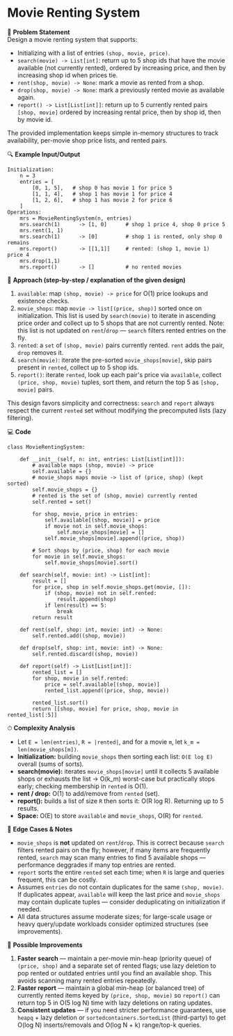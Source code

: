 # Movie Renting System

📜 **Problem Statement**  
Design a movie renting system that supports:
- Initializing with a list of entries `(shop, movie, price)`.
- `search(movie) -> List[int]`: return up to 5 shop ids that have the movie available (not currently rented), ordered by increasing price, and then by increasing shop id when prices tie.
- `rent(shop, movie) -> None`: mark a movie as rented from a shop.
- `drop(shop, movie) -> None`: mark a previously rented movie as available again.
- `report() -> List[List[int]]`: return up to 5 currently rented pairs `[shop, movie]` ordered by increasing rental price, then by shop id, then by movie id.

The provided implementation keeps simple in-memory structures to track availability, per-movie shop price lists, and rented pairs.

🔍 **Example Input/Output**  
```
Initialization:
    n = 3
    entries = [
        [0, 1, 5],   # shop 0 has movie 1 for price 5
        [1, 1, 4],   # shop 1 has movie 1 for price 4
        [1, 2, 6],   # shop 1 has movie 2 for price 6
    ]
Operations:
    mrs = MovieRentingSystem(n, entries)
    mrs.search(1)      -> [1, 0]      # shop 1 price 4, shop 0 price 5
    mrs.rent(1, 1)
    mrs.search(1)      -> [0]         # shop 1 is rented, only shop 0 remains
    mrs.report()       -> [[1,1]]     # rented: (shop 1, movie 1) price 4
    mrs.drop(1,1)
    mrs.report()       -> []          # no rented movies
```

🧠 **Approach (step-by-step / explanation of the given design)**  
1. `available`: map `(shop, movie) -> price` for O(1) price lookups and existence checks.  
2. `movie_shops`: map `movie -> list[(price, shop)]` sorted once on initialization. This list is used by `search(movie)` to iterate in ascending price order and collect up to 5 shops that are not currently rented. Note: this list is not updated on `rent`/`drop` — `search` filters rented entries on the fly.  
3. `rented`: a `set` of `(shop, movie)` pairs currently rented. `rent` adds the pair, `drop` removes it.  
4. `search(movie)`: iterate the pre-sorted `movie_shops[movie]`, skip pairs present in `rented`, collect up to 5 shop ids.  
5. `report()`: iterate `rented`, look up each pair's price via `available`, collect `(price, shop, movie)` tuples, sort them, and return the top 5 as `[shop, movie]` pairs.

This design favors simplicity and correctness: `search` and `report` always respect the current `rented` set without modifying the precomputed lists (lazy filtering).

💻 **Code**  

    class MovieRentingSystem:

        def __init__(self, n: int, entries: List[List[int]]):
            # available maps (shop, movie) -> price
            self.available = {}
            # movie_shops maps movie -> list of (price, shop) (kept sorted)
            self.movie_shops = {}
            # rented is the set of (shop, movie) currently rented
            self.rented = set()

            for shop, movie, price in entries:
                self.available[(shop, movie)] = price
                if movie not in self.movie_shops:
                    self.movie_shops[movie] = []
                self.movie_shops[movie].append((price, shop))

            # Sort shops by (price, shop) for each movie
            for movie in self.movie_shops:
                self.movie_shops[movie].sort()

        def search(self, movie: int) -> List[int]:
            result = []
            for price, shop in self.movie_shops.get(movie, []):
                if (shop, movie) not in self.rented:
                    result.append(shop)
                if len(result) == 5:
                    break
            return result

        def rent(self, shop: int, movie: int) -> None:
            self.rented.add((shop, movie))

        def drop(self, shop: int, movie: int) -> None:
            self.rented.discard((shop, movie))

        def report(self) -> List[List[int]]:
            rented_list = []
            for shop, movie in self.rented:
                price = self.available[(shop, movie)]
                rented_list.append((price, shop, movie))

            rented_list.sort()
            return [[shop, movie] for price, shop, movie in rented_list[:5]]

⏱ **Complexity Analysis**  
- Let `E = len(entries)`, `R = |rented|`, and for a movie `m`, let `k_m = len(movie_shops[m])`.  
- **Initialization:** building `movie_shops` then sorting each list: `O(E log E)` overall (sums of sorts).  
- **search(movie):** iterates `movie_shops[movie]` until it collects 5 available shops or exhausts the list → O(k_m) worst-case but practically stops early; checking membership in `rented` is O(1).  
- **rent / drop:** O(1) to add/remove from `rented` (set).  
- **report():** builds a list of size `R` then sorts it: O(R log R). Returning up to 5 results.  
- **Space:** O(E) to store `available` and `movie_shops`, O(R) for `rented`.

🧪 **Edge Cases & Notes**  
- `movie_shops` is **not** updated on `rent`/`drop`. This is correct because `search` filters rented pairs on the fly; however, if many items are frequently rented, `search` may scan many entries to find 5 available shops — performance deggrades if many top entries are rented.  
- `report` sorts the entire `rented` set each time; when `R` is large and queries frequent, this can be costly.  
- Assumes `entries` do not contain duplicates for the same `(shop, movie)`. If duplicates appear, `available` will keep the last price and `movie_shops` may contain duplicate tuples — consider deduplicating on initialization if needed.  
- All data structures assume moderate sizes; for large-scale usage or heavy query/update workloads consider optimized structures (see improvements).

🔧 **Possible Improvements**
1. **Faster search** — maintain a per-movie min-heap (priority queue) of `(price, shop)` and a separate set of rented flags; use lazy deletion to pop rented or outdated entries until you find an available shop. This avoids scanning many rented entries repeatedly.  
2. **Faster report** — maintain a global min-heap (or balanced tree) of currently rented items keyed by `(price, shop, movie)` so `report()` can return top 5 in O(5 log N) time with lazy deletions on rating updates.  
3. **Consistent updates** — if you need stricter performance guarantees, use `heapq` + lazy deletion or `sortedcontainers.SortedList` (third-party) to get O(log N) inserts/removals and O(log N + k) range/top-k queries.
